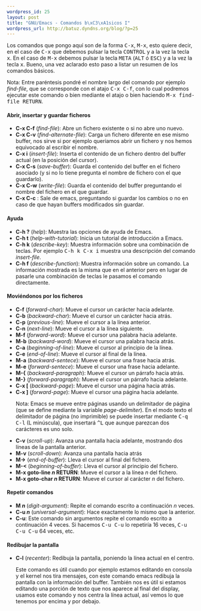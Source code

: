 ```yaml
--- 
wordpress_id: 25
layout: post
title: "GNU/Emacs - Comandos b\xC3\xA1sicos I"
wordpress_url: http://batuz.dyndns.org/blog/?p=25
---
```

Los comandos que pongo aquí son de la forma <tt>C-x</tt>, <tt>M-x</tt>, esto quiere decir, en el caso de <tt>C-x</tt> que debemos pulsar la tecla <tt>CONTROL</tt> y a la vez la tecla <tt>x</tt>. En el caso de <tt>M-x</tt> debemos pulsar la tecla <tt>META</tt> (<tt>ALT</tt> ó <tt>ESC</tt>) y a la vez la tecla <tt>x</tt>. Bueno, una vez aclarado esto paso a listar un resumen de los comandos básicos. 

Nota: Entre paréntesis pondré el nombre largo del comando por ejemplo <i>find-file</i>, que se corresponde con el atajo <tt>C-x C-f</tt>, con lo cual podremos ejecutar este comando o bien mediante el atajo o bien haciendo <tt>M-x find-file RETURN</tt>.

<h4>Abrir, insertar y guardar ficheros</h4>
<ul>
<li><b>C-x C-f</b> (<i>find-file</i>): Abre un fichero existente o si no abre uno nuevo.</li>
<li><b>C-x C-v</b> (<i>find-alternate-file</i>): Carga un fichero diferente en ese mismo buffer, nos sirve si por ejemplo queriamos abrir un fichero y nos hemos equivocado al escribir el nombre.</li>
<li><b>C-x i</b> (<i>insert-file</i>): Inserta el contenido de un fichero dentro del buffer actual (en la posición del cursor).</li>
<li><b>C-x C-s</b> (<i>save-buffer</i>): Guarda el contenido del buffer en el fichero asociado (y si no lo tiene pregunta el nombre de fichero con el que guardarlo).</li>
<li><b>C-x C-w</b> (<i>write-file</i>): Guarda el contenido del buffer preguntando el nombre del fichero en el que guardar.</li>
<li><b>C-x C-c</b> : Sale de emacs, preguntando si guardar los cambios o no en caso de que hayan buffers modificados sin guardar.
</li></ul>

<h4>Ayuda</h4>
<ul>
<li><b>C-h ?</b> (<i>help</i>): Muestra las opciones de ayuda de Emacs.</li>
<li><b>C-h t</b> (<i>help-with-tutorial</i>): Inicia un tutorial de introducción a Emacs.</li>
<li><b>C-h k</b> (<i>describe-key</i>): Muestra información sobre una combinación de teclas. Por ejemplo <tt>C-h k C-x i</tt> muestra una descripción del comando <i>insert-file</i>.</li>
<li><b>C-h f</b> (<i>describe-function</i>): Muestra información sobre un comando. La información mostrada es la misma que en el anterior pero en lugar de pasarle una combinación de teclas le pasamos el comando directamente.</li>
</ul>

<h4>Moviéndonos por los ficheros</h4>
<ul>
<li><b>C-f</b> (<i>forward-char</i>): Mueve el cursor un carácter hacia adelante.</li>
<li><b>C-b</b> (<i>backward-char</i>): Mueve el cursor un carácter hacia atrás.</li>
<li><b>C-p</b> (<i>previous-line</i>): Mueve el cursor a la línea anterior.</li>
<li><b>C-n</b> (<i>next-line</i>): Mueve el cursor a la línea siguiente.</li>
<li><b>M-f</b> (<i>forward-word</i>): Mueve el cursor una palabra hacia adelante.</li>
<li><b>M-b</b> (<i>backward-word</i>): Mueve el cursor una palabra hacia atrás.</li>
<li><b>C-a</b> (<i>beginning-of-line</i>): Mueve el cursor al principio de la línea.</li>
<li><b>C-e</b> (<i>end-of-line</i>): Mueve el cursor al final de la línea.</li>
<li><b>M-a</b> (<i>backward-sentece</i>): Mueve el cursor una frase hacia atrás.</li>
<li><b>M-e</b> (<i>forward-sentece</i>): Mueve el cursor una frase hacia adelante.</li>
<li><b>M-{</b> (<i>backward-paragraph</i>): Mueve el cursor un párrafo hacia atrás.</li>
<li><b>M-}</b> (<i>forward-paragraph</i>): Mueve el cursor un párrafo hacia adelante.</li>
<li><b>C-x [</b> (<i>backward-page</i>): Mueve el cursor una página hacia atrás.</li>
<li><b>C-x ]</b> (<i>forward-page</i>): Mueve el cursor una página hacia adelante.<p>Nota: Emacs se mueve entre páginas usando un delimitador de página (que se define mediante la variable <i>page-delimiter</i>). En el modo texto el delimitador de página (no imprimible) se puede insertar mediante <tt>C-q C-l</tt> (L minúscula), que insertará <tt>^L</tt> que aunque parezcan dos carácteres es uno solo.</p></li>

<li><b>C-v</b> (<i>scroll-up</i>): Avanza una pantalla hacia adelante, mostrando dos líneas de la pantalla anterior.</li>
<li><b>M-v</b> (<i>scroll-down</i>): Avanza una pantalla hacia atrás</li>
<li><b>M-&gt;</b> (<i>end-of-buffer</i>): Lleva el cursor al final del fichero.</li>
<li><b>M-&lt;</b> (<i>beginning-of-buffer</i>): Lleva el cursor al principio del fichero.</li>
<li><b>M-x goto-line <i>n</i> RETURN</b>: Mueve el cursor a la línea <i>n</i> del fichero.</li>
<li><b>M-x goto-char <i>n</i> RETURN</b>: Mueve el cursor al carácter <i>n</i> del fichero.</li>
</ul>

<h4>Repetir comandos</h4>
<ul>
<li><b>M <i>n</i></b> (<i>digit-argument</i>): Repite el comando escrito a continuación <i>n</i> veces.</li>
<li><b>C-u <i>n</i></b> (<i>universal-argument</i>): Hace exactamente lo mismo que la anterior.</li>
<li><b>C-u</b>: Este comando sin argumentos repite el comando escrito a continuación 4 veces. Si hacemos <tt>C-u C-u</tt> lo repetiría 16 veces, <tt>C-u C-u C-u</tt> 64 veces, etc.
</li></ul>

<h4>Redibujar la pantalla</h4>
<ul><li><b>C-l</b> (<i>recenter</i>): Redibuja la pantalla, poniendo la línea actual en el centro.<p>Este comando es útil cuando por ejemplo estamos editando en consola y el kernel nos tira mensajes, con este comando emacs redibuja la pantalla con la información del buffer. También nos es útil si estamos editando una porción de texto que nos aparece al final del display, usamos este comando y nos centra la línea actual, así vemos lo que tenemos por encima y por debajo.</p></li></ul>
